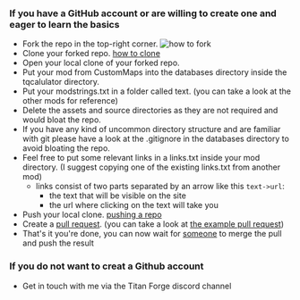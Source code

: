 ### If you have a GitHub account or are willing to create one and eager to learn the basics
  - Fork the repo in the top-right corner. ![how to fork](https://docs.github.com/assets/images/help/repository/fork_button.jpg)
  - Clone your forked repo. [how to clone](https://docs.github.com/en/free-pro-team@latest/github/creating-cloning-and-archiving-repositories/cloning-a-repository)
  - Open your local clone of your forked repo.
  - Put your mod from CustomMaps into the databases directory inside the tqcalulator directory.
  - Put your modstrings.txt in a folder called text. (you can take a look at the other mods for reference)
  - Delete the assets and source directories as they are not required and would bloat the repo.
  - If you have any kind of uncommon directory structure and are familiar with git please have a look at the .gitignore in the databases directory to avoid bloating the repo.
  - Feel free to put some relevant links in a links.txt inside your mod directory. (I suggest copying one of the existing links.txt from another mod)
    - links consist of two parts separated by an arrow like this ``text->url``:
      - the text that will be visible on the site 
      - the url where clicking on the text will take you
  - Push your local clone. [pushing a repo](https://docs.github.com/en/free-pro-team@latest/github/using-git/pushing-commits-to-a-remote-repository)
  - Create a [pull request](https://github.com/ByteSquire/TitanQuestCalculator/pulls). (you can take a look at [the example pull request](https://github.com/ByteSquire/TitanQuestCalculator/pull/1))
  - That's it you're done, you can now wait for [someone](https://github.com/ByteSquire) to merge the pull and push the result

### If you do not want to creat a Github account
  - Get in touch with me via the Titan Forge discord channel
